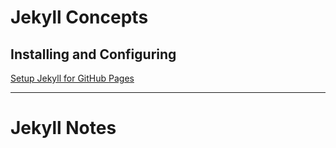 # Jekyll Concepts

## Installing and Configuring
[Setup Jekyll for GitHub Pages](setupjekyllforgithubpages)

---

# Jekyll Notes

